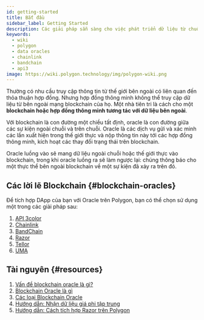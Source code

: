 ```yaml
---
id: getting-started
title: Bắt đầu
sidebar_label: Getting Started
description: Các giải pháp sẵn sàng cho việc phát triển dữ liệu từ chuỗi trở thành Polygon dApps
keywords:
  - wiki
  - polygon
  - data oracles
  - chainlink
  - bandchain
  - api3
image: https://wiki.polygon.technology/img/polygon-wiki.png
---
```


Thường có nhu cầu truy cập thông tin từ thế giới bên ngoài có liên quan đến thỏa thuận hợp đồng. Nhưng hợp đồng thông minh không thể truy cập dữ liệu từ bên ngoài mạng blockchain của họ. Một nhà tiên tri là cách cho một **blockchain hoặc hợp đồng thông minh tương tác với dữ liệu bên ngoài**.

Với blockchain là con đường một chiều tất định, oracle là con đường giữa các sự kiện ngoài chuỗi và trên chuỗi. Oracle là các dịch vụ gửi và xác minh các lần xuất hiện trong thế giới thực và nộp thông tin này tới các hợp đồng thông minh, kích hoạt các thay đổi trạng thái trên blockchain.

Oracle luồng vào sẽ mang dữ liệu ngoài chuỗi hoặc thế giới thực vào blockchain, trong khi oracle luồng ra sẽ làm ngược lại: chúng thông báo cho một thực thể bên ngoài blockchain về một sự kiện đã xảy ra trên đó.

## Các lời lẽ Blockchain {#blockchain-oracles}

Để tích hợp DApp của bạn với Oracle trên Polygon, bạn có thể chọn sử dụng một trong các giải pháp sau:

 1. [API 3color](api3.md)
 2. [Chainlink](chainlink.md)
 3. [BandChain](bandchain.md)
 4. [Razor](razor.md)
 5. [Tellor](tellor.md)
 6. [UMA](optimisticoracle.md)

## Tài nguyên {#resources}

1. [Vấn đề blockchain oracle là gì?](https://blog.chain.link/what-is-the-blockchain-oracle-problem/)
1. [Blockchain Oracle là gì](https://cryptobriefing.com/what-is-blockchain-oracle/)
2. [Các loại Blockchain Oracle](https://blockchainhub.net/blockchain-oracles/)
3. [Hướng dẫn: Nhận dữ liệu giá phi tập trung](https://docs.chain.link/docs/get-the-latest-price)
4. [Hướng dẫn: Cách tích hợp Razor trên Polygon](https://docs.razor.network/tutorial/matic/)
